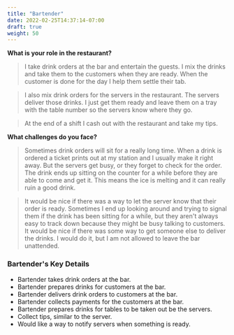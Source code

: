 ```yaml
---
title: "Bartender"
date: 2022-02-25T14:37:14-07:00
draft: true
weight: 50
---
```


**What is your role in the restaurant?**

> I take drink orders at the bar and entertain the guests. I mix the drinks and take them to the customers when they are ready. When the customer is done for the day I help them settle their tab.

> I also mix drink orders for the servers in the restaurant. The servers deliver those drinks. I just get them ready and leave them on a tray with the table number so the servers know where they go.

> At the end of a shift I cash out with the restaurant and take my tips.

**What challenges do you face?**

> Sometimes drink orders will sit for a really long time. When a drink is ordered a ticket prints out at my station and I usually make it right away. But the servers get busy, or they forget to check for the order. The drink ends up sitting on the counter for a while before they are able to come and get it. This means the ice is melting and it can really ruin a good drink.

> It would be nice if there was a way to let the server know that their order is ready. Sometimes I end up looking around and trying to signal them if the drink has been sitting for a while, but they aren't always easy to track down because they might be busy talking to customers. It would be nice if there was some way to get someone else to deliver the drinks. I would do it, but I am not allowed to leave the bar unattended.

### Bartender's Key Details

- Bartender takes drink orders at the bar.
- Bartender prepares drinks for customers at the bar.
- Bartender delivers drink orders to customers at the bar.
- Bartender collects payments for the customers at the bar.
- Bartender prepares drinks for tables to be taken out be the servers.
- Collect tips, similar to the server.
- Would like a way to notify servers when something is ready.